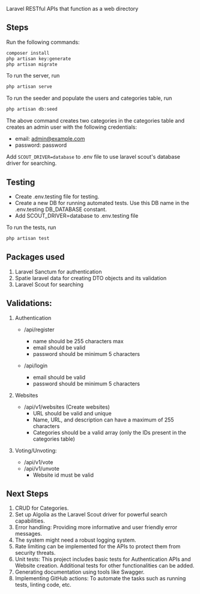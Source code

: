 Laravel RESTful APIs that function as a web directory

## Steps
Run the following commands:
```bash
composer install
php artisan key:generate
php artisan migrate
```

To run the server, run
```bash
php artisan serve
```

To run the seeder and populate the users and categories table, run 
```bash
php artisan db:seed
```

The above command creates two categories in the categories table and creates an admin user with the following credentials:
- email: admin@example.com
- password: password

Add ```SCOUT_DRIVER=database``` to .env file to use laravel scout's database driver for searching.

## Testing

- Create .env.testing file for testing. 
- Create a new DB for running automated tests. Use this DB name in the .env.testing DB_DATABASE constant.
- Add SCOUT_DRIVER=database to .env.testing file

To run the tests, run
```bash
php artisan test
```

## Packages used
1. Laravel Sanctum for authentication
2. Spatie laravel data for creating DTO objects and its validation
3. Laravel Scout for searching

## Validations:
1. Authentication
    - /api/register
        - name should be 255 characters max
        - email should be valid
        - password should be minimum 5 characters

    - /api/login
        - email should be valid
        - password should be minimum 5 characters

2. Websites
    - /api/v1/websites (Create websites)
        - URL should be valid and unique
        - Name, URL, and description can have a maximum of 255 characters
        - Categories should be a valid array (only the IDs present in the categories table)

3. Voting/Unvoting:
    - /api/v1/vote
    - /api/v1/unvote
        - Website id must be valid


## Next Steps
1. CRUD for Categories.
2. Set up Algolia as the Laravel Scout driver for powerful search capabilities.
3. Error handling: Providing more informative and user friendly error messages.
4. The system might need a robust logging system.
5. Rate limiting can be implemented for the APIs to protect them from security threats.
6. Unit tests: This project includes basic tests for Authentication APIs and Website creation. Additional tests for other functionalities can be added.
7. Generating documentation using tools like Swagger.
8. Implementing GitHub actions: To automate the tasks such as running tests, linting code, etc.
